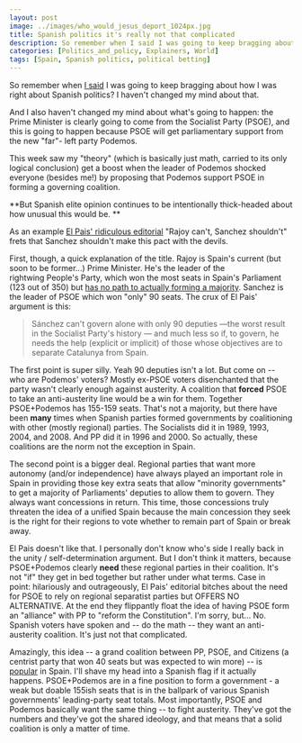 ```yaml
---
layout: post
image: ../images/who_would_jesus_deport_1024px.jpg
title: Spanish politics it's really not that complicated
description: So remember when I said I was going to keep bragging about how I was right about Spanish politics? I haven't changed my mind about that.
categories: [Politics_and_policy, Explainers, World]
tags: [Spain, Spanish politics, political betting]
---
```


So remember when <a href="https://foodandpoliticking.wordpress.com/2016/01/21/its-in-various-spanish-party-leaders-interest-to-pretend-that-spanish-politics-are-in-disarray-even-though-the-path-forward-psoe-podemos-regional-parties-is-so-obvious/">I said</a> I was going to keep bragging about how I was right about Spanish politics? I haven't changed my mind about that.

And I also haven't changed my mind about what's going to happen: the Prime Minister is clearly going to come from the Socialist Party (PSOE), and this is going to happen because PSOE will get parliamentary support from the new "far"- left party Podemos.

This week saw my "theory" (which is basically just math, carried to its only logical conclusion) get a boost when the leader of Podemos shocked everyone (besides me!) by proposing that Podemos support PSOE in forming a governing coalition.

**But Spanish elite opinion continues to be intentionally thick-headed about how unusual this would be. **

As an example <a href="http://elpais.com/elpais/2016/01/21/opinion/1453404179_980796.html">El Pais' ridiculous editorial</a> "Rajoy can't, Sanchez shouldn't" frets that Sanchez shouldn't make this pact with the devils.

First, though, a quick explanation of the title. Rajoy is Spain's current (but soon to be former...) Prime Minister. He's the leader of the rightwing People's Party, which won the most seats in Spain's Parliament (123 out of 350) but <a href="https://foodandpoliticking.wordpress.com/2016/01/20/spains-not-in-crisis/">has no path to actually forming a majority</a>. Sanchez is the leader of PSOE which won "only" 90 seats. The crux of El Pais' argument is this:

>Sánchez can't govern alone with only 90 deputies —the worst result in the Socialist Party's history — and much less so if, to govern, he needs the help (explicit or implicit) of those whose objectives are to separate Catalunya from Spain.

The first point is super silly. Yeah 90 deputies isn't a lot. But come on -- who are Podemos' voters? Mostly ex-PSOE voters disenchanted that the party wasn't clearly enough against austerity. A coalition that **forced** PSOE to take an anti-austerity line would be a win for them. Together PSOE+Podemos has 155-159 seats. That's not a majority, but there have been **many** times when Spanish parties formed governments by coalitioning with other (mostly regional) parties. The Socialists did it in 1989, 1993, 2004, and 2008. And PP did it in 1996 and 2000. So actually, these coalitions are the norm not the exception in Spain.

The second point is a bigger deal. Regional parties that want more autonomy (and/or independence) have always played an important role in Spain in providing those key extra seats that allow "minority governments" to get a majority of Parliaments' deputies to allow them to govern. They always want concessions in return. This time, those concessions truly threaten the idea of a unified Spain because the main concession they seek is the right for their regions to vote whether to remain part of Spain or break away.

El Pais doesn't like that. I personally don't know who's side I really back in the unity / self-determination argument. But I don't think it matters, because PSOE+Podemos clearly **need** these regional parties in their coalition. It's not "if" they get in bed together but rather under what terms. Case in point: hilariously and outrageously, El Pais' editorial bitches about the need for PSOE to rely on regional separatist parties but OFFERS NO ALTERNATIVE. At the end they flippantly float the idea of having PSOE form an "alliance" with PP to "reform the Constitution". I'm sorry, but... No. Spanish voters have spoken and -- do the math -- they want an anti-austerity coalition. It's just not that complicated.

Amazingly, this idea -- a grand coalition between PP, PSOE, and Citizens (a centrist party that won 40 seats but was expected to win more) -- is <a href="http://elpais.com/elpais/2016/01/21/opinion/1453404179_980796.html">popular</a> in Spain. I'll shave my head into a Spanish flag if it actually happens. PSOE+Podemos are in a fine position to form a government - a weak but doable 155ish seats that is in the ballpark of various Spanish governments' leading-party seat totals. Most importantly, PSOE and Podemos basically want the same thing -- to fight austerity. They've got the numbers and they've got the shared ideology, and that means that a solid coalition is only a matter of time.
